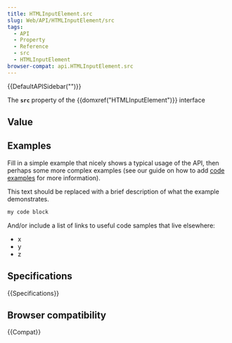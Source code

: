 ```yaml
---
title: HTMLInputElement.src
slug: Web/API/HTMLInputElement/src
tags:
  - API
  - Property
  - Reference
  - src
  - HTMLInputElement
browser-compat: api.HTMLInputElement.src
---
```

{{DefaultAPISidebar("")}}

The **`src`** property of the {{domxref("HTMLInputElement")}} interface 

## Value



## Examples

Fill in a simple example that nicely shows a typical usage of the API, then perhaps some more complex examples (see our guide on how to add [code examples](/en-US/docs/MDN/Contribute/Structures/Code_examples) for more information).

This text should be replaced with a brief description of what the example demonstrates.

```js
my code block
```

And/or include a list of links to useful code samples that live elsewhere:

*   x
*   y
*   z

## Specifications

{{Specifications}}

## Browser compatibility

{{Compat}}


